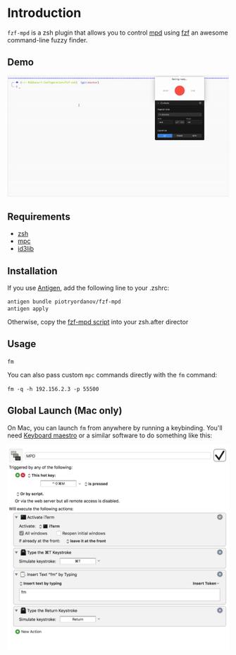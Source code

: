 # Introduction

`fzf-mpd` is a zsh plugin that allows you to control [mpd](https://www.musicpd.org/) using [fzf](https://github.com/junegunn/fzf) an awesome command-line fuzzy finder.

## Demo

<!-- [![asciicast](https://asciinema.org/a/FpQd0sZuOXTOB5c2fdanFvsVL.png)](https://asciinema.org/a/FpQd0sZuOXTOB5c2fdanFvsVL) -->
![](./demo.gif)

## Requirements

- [zsh](http://www.zsh.org/)
- [mpc](https://musicpd.org/clients/mpc/)
- [id3lib](http://id3lib.sourceforge.net/)

## Installation

If you use [Antigen](https://github.com/zsh-users/antigen), add the following line to your .zshrc:

```
antigen bundle piotryordanov/fzf-mpd
antigen apply
```

Otherwise, copy the [fzf-mpd script](https://raw.githubusercontent.com/0urobor0s/fzf-mpd/master/fzf-mpd.zsh) into your zsh.after director


## Usage

`fm`

You can also pass custom `mpc` commands directly with the `fm` command:

`fm -q -h 192.156.2.3 -p 55500`

## Global Launch (Mac only)

On Mac, you can launch `fm` from anywhere by running a keybinding. You'll need [Keyboard maestro](http://www.keyboardmaestro.com/main/)  or a similar software to do something like this: 

![](KeyboardMaestro.png)




